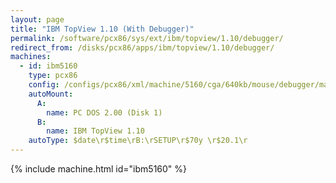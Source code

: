 ```yaml
---
layout: page
title: "IBM TopView 1.10 (With Debugger)"
permalink: /software/pcx86/sys/ext/ibm/topview/1.10/debugger/
redirect_from: /disks/pcx86/apps/ibm/topview/1.10/debugger/
machines:
  - id: ibm5160
    type: pcx86
    config: /configs/pcx86/xml/machine/5160/cga/640kb/mouse/debugger/machine.xml
    autoMount:
      A:
        name: PC DOS 2.00 (Disk 1)
      B:
        name: IBM TopView 1.10
    autoType: $date\r$time\rB:\rSETUP\r$70y \r$20.1\r
---
```


{% include machine.html id="ibm5160" %}
